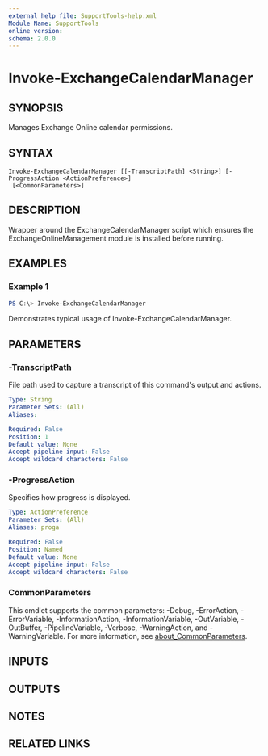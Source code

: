 ```yaml
---
external help file: SupportTools-help.xml
Module Name: SupportTools
online version:
schema: 2.0.0
---
```


# Invoke-ExchangeCalendarManager

## SYNOPSIS
Manages Exchange Online calendar permissions.

## SYNTAX

```
Invoke-ExchangeCalendarManager [[-TranscriptPath] <String>] [-ProgressAction <ActionPreference>]
 [<CommonParameters>]
```

## DESCRIPTION
Wrapper around the ExchangeCalendarManager script which ensures the
ExchangeOnlineManagement module is installed before running.

## EXAMPLES

### Example 1
```powershell
PS C:\> Invoke-ExchangeCalendarManager
```

Demonstrates typical usage of Invoke-ExchangeCalendarManager.

## PARAMETERS

### -TranscriptPath
File path used to capture a transcript of this command's output and actions.

```yaml
Type: String
Parameter Sets: (All)
Aliases:

Required: False
Position: 1
Default value: None
Accept pipeline input: False
Accept wildcard characters: False
```

### -ProgressAction
Specifies how progress is displayed.

```yaml
Type: ActionPreference
Parameter Sets: (All)
Aliases: proga

Required: False
Position: Named
Default value: None
Accept pipeline input: False
Accept wildcard characters: False
```

### CommonParameters
This cmdlet supports the common parameters: -Debug, -ErrorAction, -ErrorVariable, -InformationAction, -InformationVariable, -OutVariable, -OutBuffer, -PipelineVariable, -Verbose, -WarningAction, and -WarningVariable. For more information, see [about_CommonParameters](http://go.microsoft.com/fwlink/?LinkID=113216).

## INPUTS

## OUTPUTS

## NOTES

## RELATED LINKS
